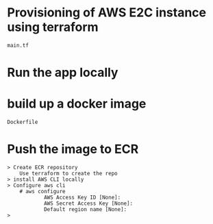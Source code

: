 # Provisioning of  AWS E2C instance using terraform
    main.tf

# Run the app locally

# build up a docker image 
    Dockerfile

# Push the image to ECR
    > Create ECR repository
        Use terraform to create the repo
    > install AWS CLI locally
    > Configure aws cli
        # aws configure   
                AWS Access Key ID [None]:
                AWS Secret Access Key [None]:
                Default region name [None]:
    > 
